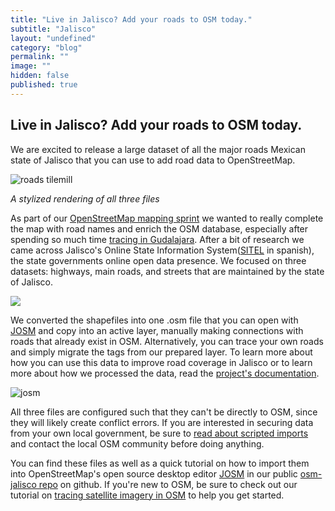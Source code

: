 ```yaml
---
title: "Live in Jalisco? Add your roads to OSM today."
subtitle: "Jalisco"
layout: "undefined"
category: "blog"
permalink: ""
image: ""
hidden: false
published: true
---
```


## Live in Jalisco? Add your roads to OSM today. 

We are excited to release a large dataset of all the major roads Mexican state of Jalisco that you can use to add road data to OpenStreetMap.

![roads tilemill](https://img.skitch.com/20120507-8sqe7ttjk4q4n8y1kbgjfjfrpx.png)

_A stylized rendering of all three files_ 

As part of our [OpenStreetMap mapping sprint](http://mapbox.com/blog/satellite-tracing-osm/) we wanted to really complete the map with road names and enrich the OSM database, especially after spending so much time [tracing in Gudalajara](http://www.flickr.com/photos/mapbox/6839220552/in/photostream). After a bit of research we came across Jalisco's Online State Information System([SITEL](http://sitel.jalisco.gob.mx/index2.php) in spanish), the state governments online open data presence. We focused on three datasets: highways, main roads, and streets that are maintained by the state of Jalisco.

![](https://img.skitch.com/20120507-nips389bfxcqsnmhshssyg4933.png)

We converted the shapefiles into one .osm file that you can open with [JOSM](http://josm.openstreetmap.de/) and copy into an active layer, manually making connections with roads that already exist in OSM. Alternatively, you can trace your own roads and simply migrate the tags from our prepared layer. To learn more about how you can use this data to improve road coverage in Jalisco or to learn more about how we processed the data, read the [project's documentation](https://github.com/mapbox/osm-jalisco/blob/master/README.md). 

![josm](https://img.skitch.com/20120507-m952tn2ems3rsy2b4sc5gk5xua.png)

All three files are configured such that they can't be directly to OSM, since they will likely create conflict errors. If you are interested in securing data from your own local government, be sure to [read about scripted imports](http://wiki.openstreetmap.org/wiki/Import/Guidelines) and contact the local OSM community before doing anything.   

You can find these files as well as a quick tutorial on how to import them into OpenStreetMap's open source desktop editor [JOSM](http://josm.openstreetmap.de/) in our public [osm-jalisco repo](https://github.com/mapbox/osm-jalisco) on github. If you're new to OSM, be sure to check out our tutorial on [tracing satellite imagery in OSM](http://mapbox.com/blog/satellite-tracing-osm/) to help you get started.